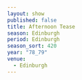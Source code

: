 ```yaml
---
layout: show
published: false
title: Afternoon Tease
season: Edinburgh
period: Edinburgh
season_sort: 420
year: "78_79"
venue:
  - Edinburgh
---
```



